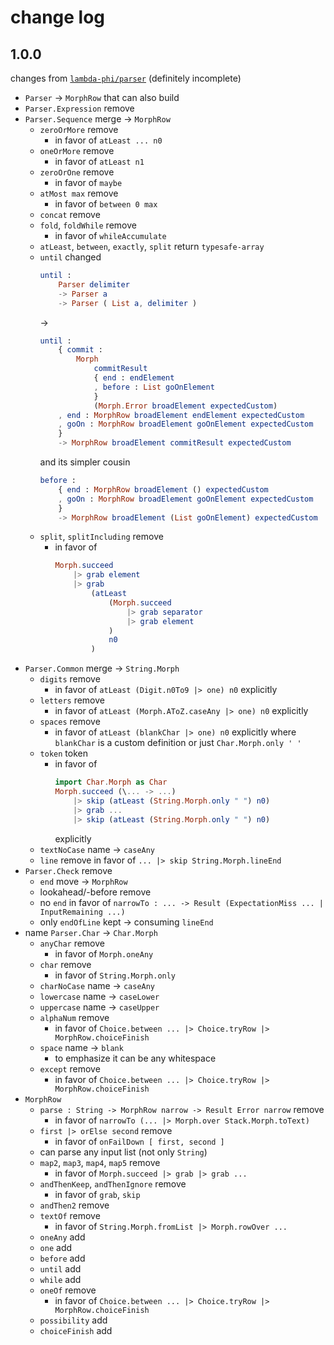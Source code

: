 # change log

## 1.0.0

changes from [`lambda-phi/parser`](https://dark.elm.dmy.fr/packages/lambda-phi/parser/latest/)
(definitely incomplete)

  - `Parser` → `MorphRow` that can also build
  - `Parser.Expression` remove
  - `Parser.Sequence` merge → `MorphRow`
      - `zeroOrMore` remove
          - in favor of `atLeast ... n0`
      - `oneOrMore` remove
          - in favor of `atLeast n1`
      - `zeroOrOne` remove
          - in favor of `maybe`
      - `atMost max` remove
          - in favor of `between 0 max`
      - `concat` remove
      - `fold`, `foldWhile` remove
          - in favor of `whileAccumulate`
      - `atLeast`, `between`, `exactly`, `split` return `typesafe-array`
      - `until` changed
        ```elm
        until :
            Parser delimiter
            -> Parser a
            -> Parser ( List a, delimiter )
        ```
        →
        ```elm
        until :
            { commit :
                Morph
                    commitResult
                    { end : endElement
                    , before : List goOnElement
                    }
                    (Morph.Error broadElement expectedCustom)
            , end : MorphRow broadElement endElement expectedCustom
            , goOn : MorphRow broadElement goOnElement expectedCustom
            }
            -> MorphRow broadElement commitResult expectedCustom
        ```
        and its simpler cousin
        ```elm
        before :
            { end : MorphRow broadElement () expectedCustom
            , goOn : MorphRow broadElement goOnElement expectedCustom
            }
            -> MorphRow broadElement (List goOnElement) expectedCustom
        ```
      - `split`, `splitIncluding` remove
          - in favor of
            ```elm
            Morph.succeed
                |> grab element
                |> grab
                    (atLeast
                        (Morph.succeed
                            |> grab separator
                            |> grab element
                        )
                        n0
                    )
            ```
  - `Parser.Common` merge → `String.Morph`
      - `digits` remove
          - in favor of `atLeast (Digit.n0To9 |> one) n0` explicitly
      - `letters` remove
          - in favor of `atLeast (Morph.AToZ.caseAny |> one) n0` explicitly
      - `spaces` remove
          - in favor of `atLeast (blankChar |> one) n0` explicitly
            where `blankChar` is a custom definition or just `Char.Morph.only ' '`
      - `token` token
          - in favor of
            ```elm
            import Char.Morph as Char
            Morph.succeed (\... -> ...)
                |> skip (atLeast (String.Morph.only " ") n0)
                |> grab ...
                |> skip (atLeast (String.Morph.only " ") n0)
            ```
            explicitly
      - `textNoCase` name → `caseAny`
      - `line` remove
        in favor of `... |> skip String.Morph.lineEnd`
  - `Parser.Check` remove
      - `end` move → `MorphRow`
      - lookahead/-before remove
      - no `end` in favor of `narrowTo : ... -> Result (ExpectationMiss ... | InputRemaining ...)`
      - only `endOfLine` kept → consuming `lineEnd`
  - name `Parser.Char` → `Char.Morph`
      - `anyChar` remove
          - in favor of `Morph.oneAny`
      - `char` remove
          - in favor of `String.Morph.only`
      - `charNoCase` name → `caseAny`
      - `lowercase` name → `caseLower`
      - `uppercase` name → `caseUpper`
      - `alphaNum` remove
          - in favor of `Choice.between ... |> Choice.tryRow |> MorphRow.choiceFinish`
      - `space` name → `blank`
          - to emphasize it can be any whitespace
      - `except` remove
          - in favor of `Choice.between ... |> Choice.tryRow |> MorphRow.choiceFinish`
  - `MorphRow`
      - `parse : String -> MorphRow narrow -> Result Error narrow` remove
          - in favor of
            `narrowTo (... |> Morph.over Stack.Morph.toText)`
      - `first |> orElse second` remove
          - in favor of `onFailDown [ first, second ]`
      - can parse any input list (not only `String`)
      - `map2`, `map3`, `map4`, `map5` remove
          - in favor of `Morph.succeed |> grab |> grab ...`
      - `andThenKeep`, `andThenIgnore` remove
          - in favor of `grab`, `skip`
      - `andThen2` remove
      - `textOf` remove
          - in favor of `String.Morph.fromList |> Morph.rowOver ...`
      - `oneAny` add
      - `one` add
      - `before` add
      - `until` add
      - `while` add
      - `oneOf` remove
          - in favor of `Choice.between ... |> Choice.tryRow |> MorphRow.choiceFinish`
      - `possibility` add
      - `choiceFinish` add
